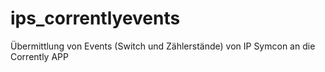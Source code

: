 # ips_correntlyevents
Übermittlung von Events (Switch und Zählerstände) von IP Symcon an die Corrently APP
